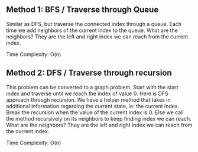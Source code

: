## Method 1: BFS / Traverse through Queue

Similar as DFS, but traverse the connected index through a queue. Each time we add neighbors of the current index to the queue.
What are the neighbors? They are the left and right index we can reach from the current index.

Time Complexity: O(n)

## Method 2: DFS / Traverse through recursion

This problem can be converted to a graph problem. Start with the start index and traverse until we reach the index of value 0. Here is 
DFS approach through recursion. We have a helper method that takes in additional information regarding the current state, ie: the current
index. Break the recursion when the value of the current index is 0. Else we call the method recursively on its neighbors to keep finding
index we can reach. What are the neighbors? They are the left and right index we can reach from the current index.

Time Complexity: O(n)

